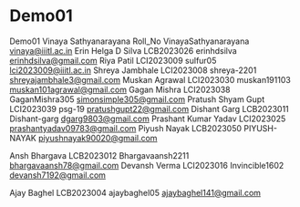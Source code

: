 # Demo01
Demo01
Vinaya Sathyanarayana Roll_No VinayaSathyanarayana vinaya@iiitl.ac.in 
Erin Helga D Silva    LCB2023026   erinhdsilva      erinhdsilva@gmail.com
Riya Patil LCI2023009 sulfur05 lci2023009@iiitl.ac.in
Shreya Jambhale LCI2023008 shreya-2201 shreyajambhale3@gmail.com
Muskan Agrawal LCI2023030 muskan191103 muskan101agrawal@gmail.com
Gagan Mishra LCI2023038 GaganMishra305 simonsimple305@gmail.com
Pratush Shyam Gupt LCI2023039 psg-19 pratushgupt22@gmail.com
Dishant Garg LCB2023011 Dishant-garg dgarg9803@gmail.com
Prashant Kumar Yadav LCI2023025 prashantyadav09783@gmail.com
Piyush Nayak   LCB2023050   PIYUSH-NAYAK   piyushnayak90020@gmail.com

Ansh Bhargava LCB2023012 Bhargavaansh2211 bhargavaansh78@gmail.com
Devansh Verma LCI2023016 Invincible1602
devansh7192@gmail.com 


Ajay Baghel LCB2023004 ajaybaghel05 ajaybaghel141@gmail.com